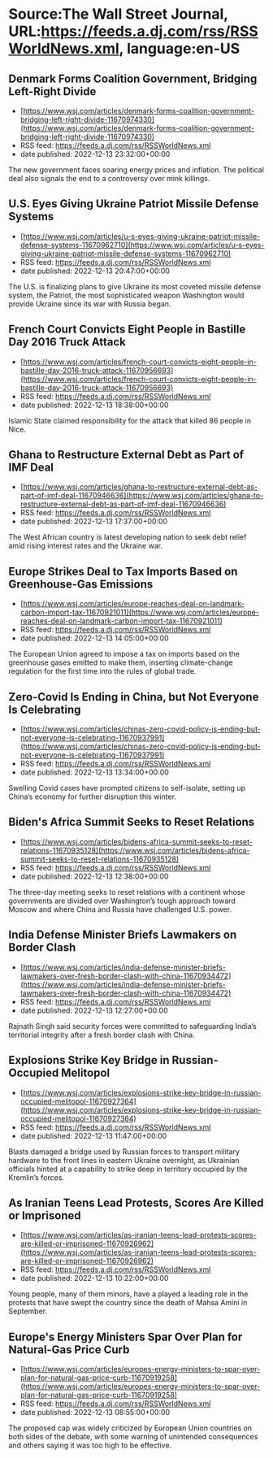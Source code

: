 # Source:The Wall Street Journal, URL:https://feeds.a.dj.com/rss/RSSWorldNews.xml, language:en-US

## Denmark Forms Coalition Government, Bridging Left-Right Divide
 - [https://www.wsj.com/articles/denmark-forms-coalition-government-bridging-left-right-divide-11670974330](https://www.wsj.com/articles/denmark-forms-coalition-government-bridging-left-right-divide-11670974330)
 - RSS feed: https://feeds.a.dj.com/rss/RSSWorldNews.xml
 - date published: 2022-12-13 23:32:00+00:00

The new government faces soaring energy prices and inflation. The political deal also signals the end to a controversy over mink killings.

## U.S. Eyes Giving Ukraine Patriot Missile Defense Systems
 - [https://www.wsj.com/articles/u-s-eyes-giving-ukraine-patriot-missile-defense-systems-11670962710](https://www.wsj.com/articles/u-s-eyes-giving-ukraine-patriot-missile-defense-systems-11670962710)
 - RSS feed: https://feeds.a.dj.com/rss/RSSWorldNews.xml
 - date published: 2022-12-13 20:47:00+00:00

The U.S. is finalizing plans to give Ukraine its most coveted missile defense system, the Patriot, the most sophisticated weapon Washington would provide Ukraine since its war with Russia began.

## French Court Convicts Eight People in Bastille Day 2016 Truck Attack
 - [https://www.wsj.com/articles/french-court-convicts-eight-people-in-bastille-day-2016-truck-attack-11670956693](https://www.wsj.com/articles/french-court-convicts-eight-people-in-bastille-day-2016-truck-attack-11670956693)
 - RSS feed: https://feeds.a.dj.com/rss/RSSWorldNews.xml
 - date published: 2022-12-13 18:38:00+00:00

Islamic State claimed responsibility for the attack that killed 86 people in Nice.

## Ghana to Restructure External Debt as Part of IMF Deal
 - [https://www.wsj.com/articles/ghana-to-restructure-external-debt-as-part-of-imf-deal-11670946636](https://www.wsj.com/articles/ghana-to-restructure-external-debt-as-part-of-imf-deal-11670946636)
 - RSS feed: https://feeds.a.dj.com/rss/RSSWorldNews.xml
 - date published: 2022-12-13 17:37:00+00:00

The West African country is latest developing nation to seek debt relief amid rising interest rates and the Ukraine war.

## Europe Strikes Deal to Tax Imports Based on Greenhouse-Gas Emissions
 - [https://www.wsj.com/articles/europe-reaches-deal-on-landmark-carbon-import-tax-11670921011](https://www.wsj.com/articles/europe-reaches-deal-on-landmark-carbon-import-tax-11670921011)
 - RSS feed: https://feeds.a.dj.com/rss/RSSWorldNews.xml
 - date published: 2022-12-13 14:05:00+00:00

The European Union agreed to impose a tax on imports based on the greenhouse gases emitted to make them, inserting climate-change regulation for the first time into the rules of global trade.

## Zero-Covid Is Ending in China, but Not Everyone Is Celebrating
 - [https://www.wsj.com/articles/chinas-zero-covid-policy-is-ending-but-not-everyone-is-celebrating-11670937991](https://www.wsj.com/articles/chinas-zero-covid-policy-is-ending-but-not-everyone-is-celebrating-11670937991)
 - RSS feed: https://feeds.a.dj.com/rss/RSSWorldNews.xml
 - date published: 2022-12-13 13:34:00+00:00

Swelling Covid cases have prompted citizens to self-isolate, setting up China’s economy for further disruption this winter.

## Biden's Africa Summit Seeks to Reset Relations
 - [https://www.wsj.com/articles/bidens-africa-summit-seeks-to-reset-relations-11670935128](https://www.wsj.com/articles/bidens-africa-summit-seeks-to-reset-relations-11670935128)
 - RSS feed: https://feeds.a.dj.com/rss/RSSWorldNews.xml
 - date published: 2022-12-13 12:38:00+00:00

The three-day meeting seeks to reset relations with a continent whose governments are divided over Washington’s tough approach toward Moscow and where China and Russia have challenged U.S. power.

## India Defense Minister Briefs Lawmakers on Border Clash
 - [https://www.wsj.com/articles/india-defense-minister-briefs-lawmakers-over-fresh-border-clash-with-china-11670934472](https://www.wsj.com/articles/india-defense-minister-briefs-lawmakers-over-fresh-border-clash-with-china-11670934472)
 - RSS feed: https://feeds.a.dj.com/rss/RSSWorldNews.xml
 - date published: 2022-12-13 12:27:00+00:00

Rajnath Singh said security forces were committed to safeguarding India’s territorial integrity after a fresh border clash with China.

## Explosions Strike Key Bridge in Russian-Occupied Melitopol
 - [https://www.wsj.com/articles/explosions-strike-key-bridge-in-russian-occupied-melitopol-11670927364](https://www.wsj.com/articles/explosions-strike-key-bridge-in-russian-occupied-melitopol-11670927364)
 - RSS feed: https://feeds.a.dj.com/rss/RSSWorldNews.xml
 - date published: 2022-12-13 11:47:00+00:00

Blasts damaged a bridge used by Russian forces to transport military hardware to the front lines in eastern Ukraine overnight, as Ukrainian officials hinted at a capability to strike deep in territory occupied by the Kremlin’s forces.

## As Iranian Teens Lead Protests, Scores Are Killed or Imprisoned
 - [https://www.wsj.com/articles/as-iranian-teens-lead-protests-scores-are-killed-or-imprisoned-11670926962](https://www.wsj.com/articles/as-iranian-teens-lead-protests-scores-are-killed-or-imprisoned-11670926962)
 - RSS feed: https://feeds.a.dj.com/rss/RSSWorldNews.xml
 - date published: 2022-12-13 10:22:00+00:00

Young people, many of them minors, have a played a leading role in the protests that have swept the country since the death of Mahsa Amini in September.

## Europe's Energy Ministers Spar Over Plan for Natural-Gas Price Curb
 - [https://www.wsj.com/articles/europes-energy-ministers-to-spar-over-plan-for-natural-gas-price-curb-11670919258](https://www.wsj.com/articles/europes-energy-ministers-to-spar-over-plan-for-natural-gas-price-curb-11670919258)
 - RSS feed: https://feeds.a.dj.com/rss/RSSWorldNews.xml
 - date published: 2022-12-13 08:55:00+00:00

The proposed cap was widely criticized by European Union countries on both sides of the debate, with some warning of unintended consequences and others saying it was too high to be effective.

